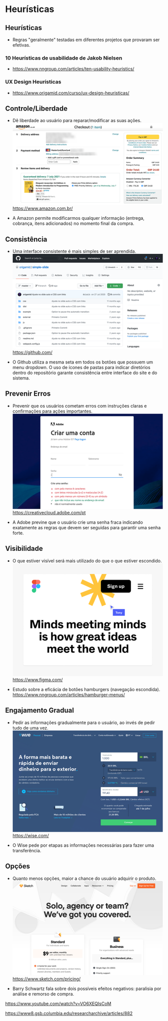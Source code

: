 # Heurísticas

## Heurísticas
* Regras "geralmente" testadas em diferentes projetos que provaram ser efetivas.

### 10 Heurísticas de usabilidade de Jakob Nielsen
* https://www.nngroup.com/articles/ten-usability-heuristics/

### UX Design Heurísticas
* https://www.origamid.com/curso/ux-design-heuristicas/

## Controle/Liberdade
* Dê liberdade ao usuário para reparar/modificar as suas ações.
![alt text](image.png)
https://www.amazon.com.br/

* A Amazon permite modificarmos qualquer informação (entrega, cobrança, itens adicionados) no momento final da compra.

## Consistência
* Uma interface consistente é mais simples de ser aprendida.
![alt text](image-1.png)
https://github.com/

* O Github utiliza a mesma seta em todos os botões que possuem um menu dropdown. O uso de ícones de pastas para indicar diretórios dentro do repositório garante consistência entre interface do site e do sistema.

## Prevenir Erros
* Prevenir que os usuários cometam erros com instruções claras e confirmações para ações importantes.
![alt text](image-2.png)
https://creativecloud.adobe.com/pt

* A Adobe previne que o usuário crie uma senha fraca indicando exatamente as regras que devem ser seguidas para garantir uma senha forte.

## Visibilidade
* O que estiver visível será mais utilizado do que o que estiver escondido.
![alt text](image-3.png)
https://www.figma.com/

* Estudo sobre a eficácia de botões hamburgers (navegação escondida).
https://www.nngroup.com/articles/hamburger-menus/

## Engajamento Gradual
* Pedir as informações gradualmente para o usuário, ao invés de pedir tudo de uma vez.
![alt text](image-4.png)
https://wise.com/

* O Wise pede por etapas as informações necessárias para fazer uma transferência.

## Opções
* Quanto menos opções, maior a chance do usuário adquirir o produto.
![alt text](image-5.png)
https://www.sketch.com/pricing/

* Barry Schwartz fala sobre dois possíveis efeitos negativos: paralisia por análise e remorso de compra.

https://www.youtube.com/watch?v=VO6XEQIsCoM

https://www8.gsb.columbia.edu/researcharchive/articles/882